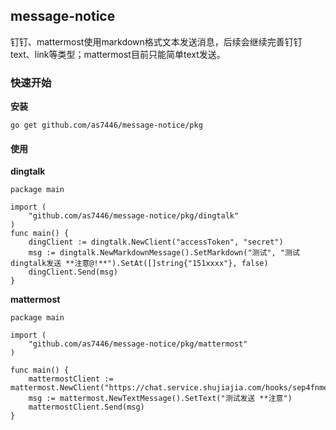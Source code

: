 ## message-notice
钉钉、mattermost使用markdown格式文本发送消息，后续会继续完善钉钉text、link等类型；mattermost目前只能简单text发送。
### 快速开始
**安装**
```
go get github.com/as7446/message-notice/pkg
```
#### 使用
**dingtalk**
```
package main

import (
	"github.com/as7446/message-notice/pkg/dingtalk"
)
func main() {
	dingClient := dingtalk.NewClient("accessToken", "secret")
	msg := dingtalk.NewMarkdownMessage().SetMarkdown("测试", "测试dingtalk发送 **注意@!**").SetAt([]string{"151xxxx"}, false)
	dingClient.Send(msg)
}
```
**mattermost**
```
package main

import (
	"github.com/as7446/message-notice/pkg/mattermost"
)

func main() {
	mattermostClient := mattermost.NewClient("https://chat.service.shujiajia.com/hooks/sep4fnmedtne5rrjfi8miywzzh")
	msg := mattermost.NewTextMessage().SetText("测试发送 **注意")
	mattermostClient.Send(msg)
}
```
